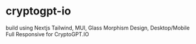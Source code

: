 # cryptogpt-io
build using Nextjs Tailwind, MUI, Glass Morphism Design, Desktop/Mobile Full Responsive for CryptoGPT.IO
